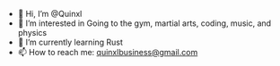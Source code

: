 - 👋 Hi, I’m @Quinxl
- 👀 I’m interested in Going to the gym, martial arts, coding, music, and physics
- 🌱 I’m currently learning Rust
- 📫 How to reach me: quinxlbusiness@gmail.com
